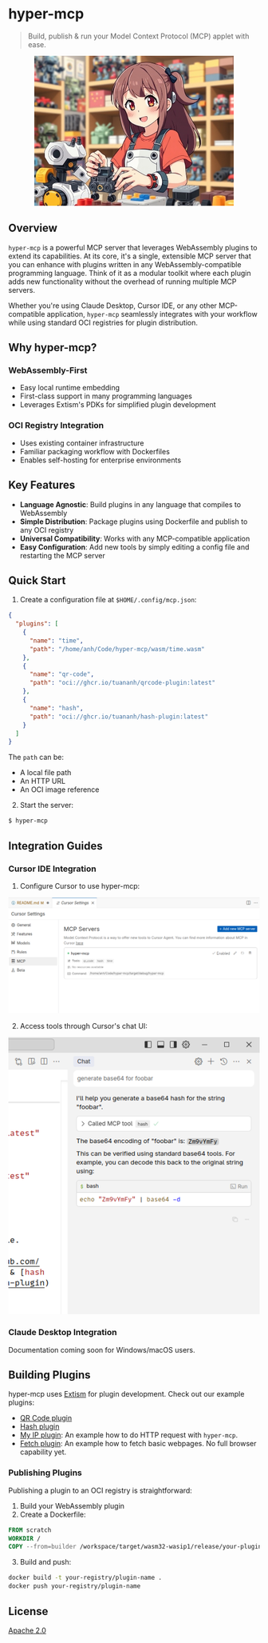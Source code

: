 # hyper-mcp

> Build, publish & run your Model Context Protocol (MCP) applet with ease.

<p align="center">
  <img src="./assets/ai.jpg" style="height: 300px;">
</p>

## Overview

`hyper-mcp` is a powerful MCP server that leverages WebAssembly plugins to extend its capabilities. At its core, it's a single, extensible MCP server that you can enhance with plugins written in any WebAssembly-compatible programming language. Think of it as a modular toolkit where each plugin adds new functionality without the overhead of running multiple MCP servers.

Whether you're using Claude Desktop, Cursor IDE, or any other MCP-compatible application, `hyper-mcp` seamlessly integrates with your workflow while using standard OCI registries for plugin distribution.

## Why hyper-mcp?

### WebAssembly-First

- Easy local runtime embedding
- First-class support in many programming languages
- Leverages Extism's PDKs for simplified plugin development

### OCI Registry Integration

- Uses existing container infrastructure
- Familiar packaging workflow with Dockerfiles
- Enables self-hosting for enterprise environments

## Key Features

- **Language Agnostic**: Build plugins in any language that compiles to WebAssembly
- **Simple Distribution**: Package plugins using Dockerfile and publish to any OCI registry
- **Universal Compatibility**: Works with any MCP-compatible application
- **Easy Configuration**: Add new tools by simply editing a config file and restarting the MCP server

## Quick Start

1. Create a configuration file at `$HOME/.config/mcp.json`:

```json
{
  "plugins": [
    {
      "name": "time",
      "path": "/home/anh/Code/hyper-mcp/wasm/time.wasm"
    },
    {
      "name": "qr-code",
      "path": "oci://ghcr.io/tuananh/qrcode-plugin:latest"
    },
    {
      "name": "hash",
      "path": "oci://ghcr.io/tuananh/hash-plugin:latest"
    }
  ]
}
```

The `path` can be:
- A local file path
- An HTTP URL
- An OCI image reference

2. Start the server:

```sh
$ hyper-mcp
```

## Integration Guides

### Cursor IDE Integration

1. Configure Cursor to use hyper-mcp:

![cursor mcp](./assets/cursor-mcp.png)

2. Access tools through Cursor's chat UI:

![cursor mcp chat](./assets/cursor-mcp-1.png)

### Claude Desktop Integration

Documentation coming soon for Windows/macOS users.

## Building Plugins

hyper-mcp uses [Extism](https://github.com/extism/extism) for plugin development. Check out our example plugins:
- [QR Code plugin](https://github.com/tuananh/hyper-mcp/tree/main/examples/plugins/qr-code)
- [Hash plugin](https://github.com/tuananh/hyper-mcp/tree/main/examples/plugins/hash)
- [My IP plugin](https://github.com/tuananh/hyper-mcp/tree/main/examples/plugins/myip): An example how to do HTTP request with `hyper-mcp`.
- [Fetch plugin](https://github.com/tuananh/hyper-mcp/tree/main/examples/plugins/fetch): An example how to fetch basic webpages. No full browser capability yet.

### Publishing Plugins

Publishing a plugin to an OCI registry is straightforward:

1. Build your WebAssembly plugin
2. Create a Dockerfile:

```dockerfile
FROM scratch
WORKDIR /
COPY --from=builder /workspace/target/wasm32-wasip1/release/your-plugin.wasm /plugin.wasm
```

3. Build and push:
```sh
docker build -t your-registry/plugin-name .
docker push your-registry/plugin-name
```

## License

[Apache 2.0](./LICENSE)
